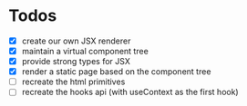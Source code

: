 # Todos

-   [x] create our own JSX renderer
-   [x] maintain a virtual component tree
-   [x] provide strong types for JSX
-   [x] render a static page based on the component tree
-   [ ] recreate the html primitives
-   [ ] recreate the hooks api (with useContext as the first hook)
